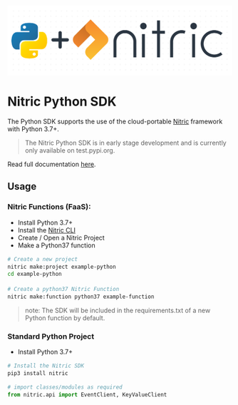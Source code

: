 <p align="center">
  <img src="./docs/assets/dot-matrix-logo-python.png" alt="Nitric Logo"/>
</p>

# Nitric Python SDK

The Python SDK supports the use of the cloud-portable [Nitric](http://nitric.io) framework with Python 3.7+.

> The Nitric Python SDK is in early stage development and is currently only available on test.pypi.org.

Read full documentation [here](https://nitrictech.github.io/python-sdk/).

## Usage

### Nitric Functions (FaaS):

 - Install Python 3.7+
 - Install the [Nitric CLI](#)
 - Create / Open a Nitric Project
 - Make a Python37 function
 
 ```bash
# Create a new project
nitric make:project example-python
cd example-python

# Create a python37 Nitric Function
nitric make:function python37 example-function
```

> note: The SDK will be included in the requirements.txt of a new Python function by default.

### Standard Python Project

 - Install Python 3.7+

```bash
# Install the Nitric SDK
pip3 install nitric
```

```python
# import classes/modules as required
from nitric.api import EventClient, KeyValueClient
```